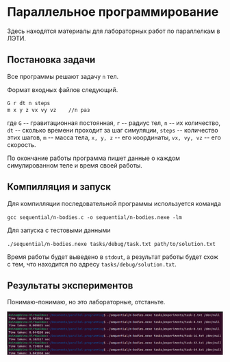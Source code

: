 # Параллельное программирование

Здесь находятся материалы для лабораторных работ по параллелкам в ЛЭТИ.

## Постановка задачи

Все программы решают задачу `n` тел.

Формат входных файлов следующий.

```
G r dt n steps
m x y z vx vy vz	//n раз
```

где `G` -- гравитационная постоянная, `r` -- радиус тел, `n` -- их количество, `dt` -- сколько времени проходит за шаг симуляции, `steps` -- количество этих шагов, `m` -- масса тела, `x, y, z` -- его координаты, `vx, vy, vz` -- его скорость.

По окончание работы программа пишет данные о каждом симулированном теле и время своей работы.

## Компилляция и запуск

Для компилляции последовательной программы используется команда

`gcc sequential/n-bodies.c -o sequential/n-bodies.nexe -lm`

Для запуска с тестовыми данными

`./sequential/n-bodies.nexe tasks/debug/task.txt path/to/solution.txt`

Время работы будет выведено в `stdout`, а результат работы будет схож с тем, что находится по адресу `tasks/debug/solution.txt`.

## Результаты экспериментов

Понимаю-понимаю, но это лабораторные, отстаньте.

![sequential](res/sequential.png)